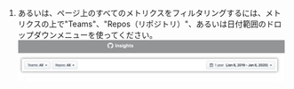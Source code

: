 1. あるいは、ページ上のすべてのメトリクスをフィルタリングするには、メトリクスの上で"Teams"、"Repos（リポジトリ）"、あるいは日付範囲のドロップダウンメニューを使ってください。 ![フィルタードロップダウンメニュー](/assets/images/help/insights/filter-drop-downs.png)
